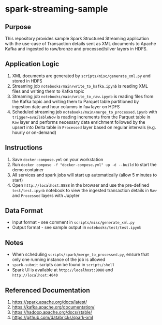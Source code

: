# spark-streaming-sample

## Purpose
This repository provides sample Spark Structured Streaming application with the use-case of Transaction details sent as XML documents to Apache Kafka and ingested to raw/bronze and processed/silver layers in HDFS.

## Application Logic
1. XML documents are generated by `scripts/misc/generate_xml.py` and stored in HDFS
2. Streaming job `notebooks/main/write_to_kafka.ipynb` is reading XML files and writing them to Kafka topic
3. Streaming job `notebooks/main/write_to_raw.ipynb` is reading files from the Kafka topic and writing them to Parquet table partitioned by ingestion date and hour columns in `Raw` layer on HDFS
4. Scheduled streaming job `notebooks/main/merge_to_processed.ipynb` with `trigger=availableNow` is reading increments from the Parquet table in `Raw` layer and performs necessary data enrichment followed by the upsert into Delta table in `Processed` layer based on regular intervals (e.g. hourly or on-demand)

## Instructions
1. Save `docker-compose.yml` on your workstation
2. Run `docker compose -f "docker-compose.yml" up -d --build` to start the demo container
3. All services and spark jobs will start up automatically (allow 5 minutes to start)
4. Open `http://localhost:8888` in the browser and use the pre-defined `test/test.ipynb` notebook to view the ingested transaction details in `Raw` and `Processed` layers with Jupyter

## Data Format
* Input format - see comment in `scripts/misc/generate_xml.py`
* Output format - see sample output in `notebooks/test/test.ipynb`

## Notes
* When scheduling `scripts/spark/merge_to_processed.py`, ensure that only one running instance of the job is allowed
* `spark-submit` scripts can be found in `scripts/shell`
* Spark UI is available at `http://localhost:8080` and `http://localhost:4040`

## Referenced Documentation
1. https://spark.apache.org/docs/latest/
2. https://kafka.apache.org/documentation/
3. https://hadoop.apache.org/docs/stable/
4. https://github.com/databricks/spark-xml
